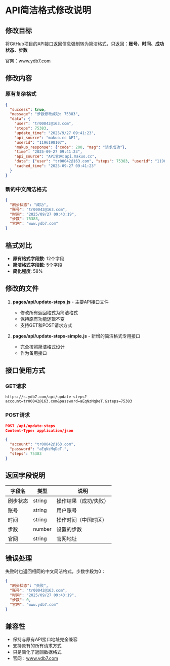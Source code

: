 # API简洁格式修改说明

## 修改目标

将GitHub项目的API接口返回信息强制转为简洁格式，只返回：**账号、时间、成功状态、步数**

官网：www.ydb7.com

## 修改内容

### 原有复杂格式
```json
{
  "success": true,
  "message": "步数修改成功: 75383",
  "data": {
    "user": "tr00042@163.com",
    "steps": 75383,
    "update_time": "2025/9/27 09:41:23",
    "api_source": "makuo.cc API",
    "userid": "1196198107",
    "makuo_response": {"code": 200, "msg": "请求成功"},
    "time": "2025-09-27 09:41:23",
    "api_source": "API官网:api.makuo.cc",
    "data": {"user": "tr00042@163.com", "steps": 75383, "userid": "1196198107"},
    "cached_time": "2025-09-27 09:41:23"
  }
}
```

### 新的中文简洁格式
```json
{
  "刷步状态": "成功",
  "账号": "tr00042@163.com",
  "时间": "2025/09/27 09:43:19",
  "步数": 75383,
  "官网": "www.ydb7.com"
}
```

## 格式对比

- **原有格式字段数**: 12个字段
- **简洁格式字段数**: 5个字段  
- **简化程度**: 58%

## 修改的文件

1. **pages/api/update-steps.js** - 主要API接口文件
   - 修改所有返回格式为简洁格式
   - 保持原有功能逻辑不变
   - 支持GET和POST请求方式

2. **pages/api/update-steps-simple.js** - 新增的简洁格式专用接口
   - 完全按照简洁格式设计
   - 作为备用接口

## 接口使用方式

### GET请求
```
https://s.ydb7.com/api/update-steps?account=tr00042@163.com&password=aEqNzMqDeT.&steps=75383
```

### POST请求
```json
POST /api/update-steps
Content-Type: application/json

{
  "account": "tr00042@163.com",
  "password": "aEqNzMqDeT.",
  "steps": 75383
}
```

## 返回字段说明

| 字段名 | 类型 | 说明 |
|-------|-----|------|
| 刷步状态 | string | 操作结果（成功/失败） |
| 账号 | string | 用户账号 |
| 时间 | string | 操作时间（中国时区） |
| 步数 | number | 设置的步数 |
| 官网 | string | 官网地址 |

## 错误处理

失败时也返回相同的中文简洁格式，步数字段为0：

```json
{
  "刷步状态": "失败",
  "账号": "tr00042@163.com",
  "时间": "2025/09/27 09:43:19",
  "步数": 0,
  "官网": "www.ydb7.com"
}
```

## 兼容性

- 保持与原有API接口地址完全兼容
- 支持原有的所有请求方式
- 只是简化了返回数据格式
- 官网：www.ydb7.com
